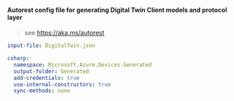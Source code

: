 #### Autorest config file for generating Digital Twin Client models and protocol layer


> see https://aka.ms/autorest

``` yaml 
input-file: DigitalTwin.json

csharp:
  namespace: Microsoft.Azure.Devices.Generated
  output-folder: Generated
  add-credentials: true
  use-internal-constructors: true
  sync-methods: none
```